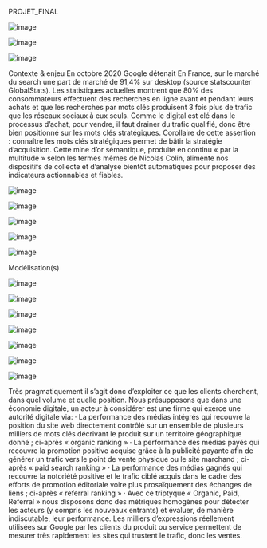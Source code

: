 PROJET_FINAL

![image](https://user-images.githubusercontent.com/85514123/154790291-35e3702c-6b13-4e93-9580-1af41742ca12.png)

![image](https://user-images.githubusercontent.com/85514123/154790323-07399a61-7841-44fd-b37f-dcace1ebac7c.png)

 ![image](https://user-images.githubusercontent.com/85514123/154790351-ed86b2c9-517a-49ce-a6d1-44efb8326dfd.png)

 
 
Contexte & enjeu
En octobre 2020 Google détenait En France, sur le marché du search une part de marché de 91,4% sur desktop (source statscounter GlobalStats).
Les statistiques actuelles montrent que 80% des consommateurs effectuent des recherches en ligne avant et pendant leurs achats et que les recherches par mots clés produisent 3 fois plus de trafic que les réseaux sociaux à eux seuls.
Comme le digital est clé dans le processus d’achat, pour vendre, il faut drainer du trafic qualifié, donc être bien positionné sur les mots clés stratégiques.
Corollaire de cette assertion : connaître les mots clés stratégiques permet de bâtir la stratégie d’acquisition. Cette mine d’or sémantique, produite en continu « par la multitude » selon les termes mêmes de Nicolas Colin, alimente nos dispositifs de collecte et d’analyse bientôt automatiques pour proposer des indicateurs actionnables et fiables.


 ![image](https://user-images.githubusercontent.com/85514123/154790420-6ba685b5-bff5-403f-a5dd-611a1567775a.png)

 
 ![image](https://user-images.githubusercontent.com/85514123/154790430-b3c8f9d0-5d35-4da5-9e5c-3c725476ffdb.png)


![image](https://user-images.githubusercontent.com/85514123/154790512-e4a43e3e-a78f-49c7-9443-e0ca018eadf6.png)

 
 ![image](https://user-images.githubusercontent.com/85514123/154790524-8143c8fa-4da8-4911-b988-a6c43c85b073.png)


![image](https://user-images.githubusercontent.com/85514123/154790595-c1a479e1-8e50-462e-a81c-5a1ddd1ebfe6.png)






Modélisation(s)
 

 
![image](https://user-images.githubusercontent.com/85514123/154790617-50765b25-1038-402c-956f-9d8eab371ced.png)


 ![image](https://user-images.githubusercontent.com/85514123/154790636-60b26b85-7932-4ca5-82d6-1a2d8da99a69.png)

 
 ![image](https://user-images.githubusercontent.com/85514123/154790651-54f4ef40-e37e-4a90-8670-716b5426aa60.png)


![image](https://user-images.githubusercontent.com/85514123/154790671-a6ba4947-e3fd-4450-844d-5dd57a933b99.png)


![image](https://user-images.githubusercontent.com/85514123/154790683-28c35a78-c992-40ad-bf59-b96ed085c02d.png)


 ![image](https://user-images.githubusercontent.com/85514123/154790711-c7735e95-7f77-4b8e-a76e-529c17b7314a.png)


![image](https://user-images.githubusercontent.com/85514123/154790737-204fc53a-08d2-4945-b26c-7790246a8007.png)

 

Très pragmatiquement il s’agit donc d’exploiter ce que les clients cherchent, dans quel volume et quelle position. Nous présupposons que dans une économie digitale, un acteur à considérer est une firme qui exerce une autorité digitale via: · La performance des médias intégrés qui recouvre la position du site web directement contrôlé sur un ensemble de plusieurs milliers de mots clés décrivant le produit sur un territoire géographique donné ; ci-après « organic ranking »
· La performance des médias payés qui recouvre la promotion positive acquise grâce à la publicité payante afin de générer un trafic vers le point de vente physique ou le site marchand ; ci-après « paid search ranking »
· La performance des médias gagnés qui recouvre la notoriété positive et le trafic ciblé acquis dans le cadre des efforts de promotion éditoriale voire plus prosaïquement des échanges de liens ; ci-après « referral ranking »
· Avec ce triptyque « Organic, Paid, Referral » nous disposons donc des métriques homogènes pour détecter les acteurs (y compris les nouveaux entrants) et évaluer, de manière indiscutable, leur performance. Les milliers d’expressions réellement utilisées sur Google par les clients du produit ou service permettent de mesurer très rapidement les sites qui trustent le trafic, donc les ventes.

